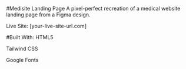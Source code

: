 #Medisite Landing Page
A pixel-perfect recreation of a medical website landing page from a Figma design.

Live Site: [your-live-site-url.com]

#Built With:
HTML5

Tailwind CSS

Google Fonts

